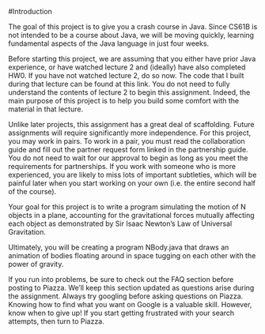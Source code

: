 #Introduction

The goal of this project is to give you a crash course in Java. Since CS61B is not intended to be a course about Java, we will be moving quickly, learning fundamental aspects of the Java language in just four weeks.

Before starting this project, we are assuming that you either have prior Java experience, or have watched lecture 2 and (ideally) have also completed HW0. If you have not watched lecture 2, do so now. The code that I built during that lecture can be found at this link. You do not need to fully understand the contents of lecture 2 to begin this assignment. Indeed, the main purpose of this project is to help you build some comfort with the material in that lecture.

Unlike later projects, this assignment has a great deal of scaffolding. Future assignments will require significantly more independence. For this project, you may work in pairs. To work in a pair, you must read the collaboration guide and fill out the partner request form linked in the partnership guide. You do not need to wait for our approval to begin as long as you meet the requirements for partnerships. If you work with someone who is more experienced, you are likely to miss lots of important subtleties, which will be painful later when you start working on your own (i.e. the entire second half of the course).

Your goal for this project is to write a program simulating the motion of N objects in a plane, accounting for the gravitational forces mutually affecting each object as demonstrated by Sir Isaac Newton’s Law of Universal Gravitation.

Ultimately, you will be creating a program NBody.java that draws an animation of bodies floating around in space tugging on each other with the power of gravity.

If you run into problems, be sure to check out the FAQ section before posting to Piazza. We’ll keep this section updated as questions arise during the assignment. Always try googling before asking questions on Piazza. Knowing how to find what you want on Google is a valuable skill. However, know when to give up! If you start getting frustrated with your search attempts, then turn to Piazza.